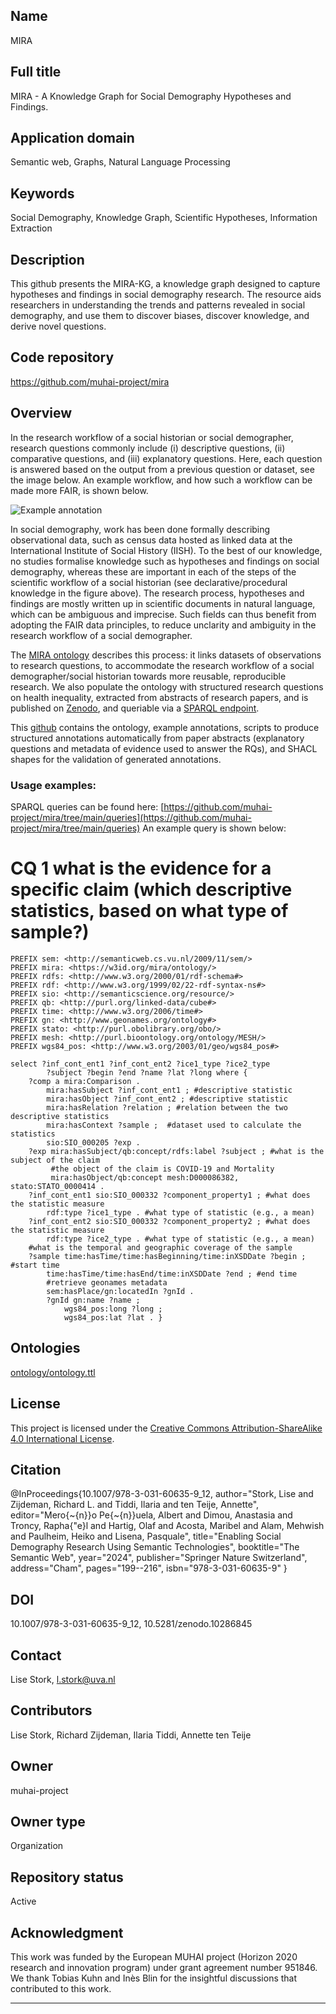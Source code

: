 ## Name 
MIRA 

## Full title 
MIRA - A Knowledge Graph for Social Demography Hypotheses and Findings.

## Application domain
Semantic web, Graphs, Natural Language Processing 

## Keywords 
Social Demography, Knowledge Graph, Scientific Hypotheses, Information Extraction 

## Description 
This github presents the MIRA-KG, a knowledge graph designed to capture hypotheses and findings in social demography research. The resource aids researchers in understanding the trends and patterns revealed in social demography, and use them to discover biases, discover knowledge, and derive novel questions.

## Code repository
https://github.com/muhai-project/mira

## Overview 

In the research workflow of a social historian or social demographer, research questions commonly include (i) descriptive questions, (ii) comparative questions, and (iii) explanatory questions. Here, each question is answered based on the output from a previous question or dataset, see the image below. An example workflow, and how such a workflow can be made more FAIR, is shown below. 

![Example annotation](figures/FAIRifying-SD.png)

In social demography, work has been done formally describing observational data, such as census data hosted as linked data at the International Institute of
Social History (IISH). To the best of our knowledge, no studies formalise knowledge such as hypotheses and findings on social demography, whereas these are important in each of the
steps of the scientific workflow of a social historian (see declarative/procedural knowledge in the figure above). The research process, hypotheses and findings are mostly written up in scientific documents
in natural language, which can be ambiguous and imprecise. Such fields can thus benefit from adopting the FAIR data principles, to reduce unclarity and ambiguity in the research workflow of a social demographer. 

The [MIRA ontology](https://w3id.org/mira/ontology/) describes this process: it links datasets of observations to research questions, to accommodate the research workflow of a social demographer/social historian towards more reusable, reproducible research. We also populate the ontology with structured research questions on health inequality, extracted from abstracts of research papers, and is published on [Zenodo](https://doi.org/10.5281/zenodo.10286846), and queriable via a [SPARQL endpoint](
https://api.druid.datalegend.net/datasets/lisestork/MIRA-KG/services/MIRA-KG/sparql).

This [github](https://github.com/muhai-project/mira/) contains the ontology, example annotations, scripts to produce structured annotations automatically from paper abstracts (explanatory questions and metadata of evidence used to answer the RQs), and SHACL shapes for the validation of generated annotations.


### Usage examples:

SPARQL queries can be found here: [https://github.com/muhai-project/mira/tree/main/queries](https://github.com/muhai-project/mira/tree/main/queries)
An example query is shown below: 

# CQ 1 what is the evidence for a specific claim (which descriptive statistics, based on what type of sample?) 

```
PREFIX sem: <http://semanticweb.cs.vu.nl/2009/11/sem/>
PREFIX mira: <https://w3id.org/mira/ontology/>
PREFIX rdfs: <http://www.w3.org/2000/01/rdf-schema#>
PREFIX rdf: <http://www.w3.org/1999/02/22-rdf-syntax-ns#>
PREFIX sio: <http://semanticscience.org/resource/>
PREFIX qb: <http://purl.org/linked-data/cube#>
PREFIX time: <http://www.w3.org/2006/time#>
PREFIX gn: <http://www.geonames.org/ontology#>
PREFIX stato: <http://purl.obolibrary.org/obo/> 
PREFIX mesh: <http://purl.bioontology.org/ontology/MESH/>
PREFIX wgs84_pos: <http://www.w3.org/2003/01/geo/wgs84_pos#>

select ?inf_cont_ent1 ?inf_cont_ent2 ?ice1_type ?ice2_type 
        ?subject ?begin ?end ?name ?lat ?long where { 
    ?comp a mira:Comparison . 
        mira:hasSubject ?inf_cont_ent1 ; #descriptive statistic
        mira:hasObject ?inf_cont_ent2 ; #descriptive statistic
        mira:hasRelation ?relation ; #relation between the two descriptive statistics
        mira:hasContext ?sample ;  #dataset used to calculate the statistics
        sio:SIO_000205 ?exp .
    ?exp mira:hasSubject/qb:concept/rdfs:label ?subject ; #what is the subject of the claim
         #the object of the claim is COVID-19 and Mortality
         mira:hasObject/qb:concept mesh:D000086382, stato:STATO_0000414 .
    ?inf_cont_ent1 sio:SIO_000332 ?component_property1 ; #what does the statistic measure
        rdf:type ?ice1_type . #what type of statistic (e.g., a mean)
    ?inf_cont_ent2 sio:SIO_000332 ?component_property2 ; #what does the statistic measure 
        rdf:type ?ice2_type . #what type of statistic (e.g., a mean)
    #what is the temporal and geographic coverage of the sample
    ?sample time:hasTime/time:hasBeginning/time:inXSDDate ?begin ;  #start time
        time:hasTime/time:hasEnd/time:inXSDDate ?end ; #end time
        #retrieve geonames metadata
        sem:hasPlace/gn:locatedIn ?gnId . 
        ?gnId gn:name ?name ;
            wgs84_pos:long ?long ; 
            wgs84_pos:lat ?lat . }
```

## Ontologies 
[ontology/ontology.ttl](https://github.com/muhai-project/mira/blob/main/ontology/ontology.ttl)

## License

This project is licensed under the [Creative Commons Attribution-ShareAlike 4.0 International License](https://creativecommons.org/licenses/by-sa/4.0/).

## Citation

@InProceedings{10.1007/978-3-031-60635-9_12,
author="Stork, Lise and Zijdeman, Richard L. and Tiddi, Ilaria and ten Teije, Annette",
editor="Mero{\~{n}}o Pe{\~{n}}uela, Albert and Dimou, Anastasia and Troncy, Rapha{\"e}l and Hartig, Olaf and Acosta, Maribel and Alam, Mehwish and Paulheim, Heiko and Lisena, Pasquale",
title="Enabling Social Demography Research Using Semantic Technologies",
booktitle="The Semantic Web",
year="2024",
publisher="Springer Nature Switzerland",
address="Cham",
pages="199--216",
isbn="978-3-031-60635-9"
}

## DOI 
10.1007/978-3-031-60635-9_12, 
10.5281/zenodo.10286845

## Contact 
Lise Stork, l.stork@uva.nl

## Contributors
Lise Stork, Richard Zijdeman, Ilaria Tiddi, Annette ten Teije

## Owner 
muhai-project

## Owner type
Organization  

## Repository status 
Active 

## Acknowledgment
This work was funded by the European MUHAI project (Horizon 2020 research and innovation program) under grant agreement
number 951846. We thank Tobias Kuhn and Inès Blin for the insightful discussions that contributed to this work.


---


